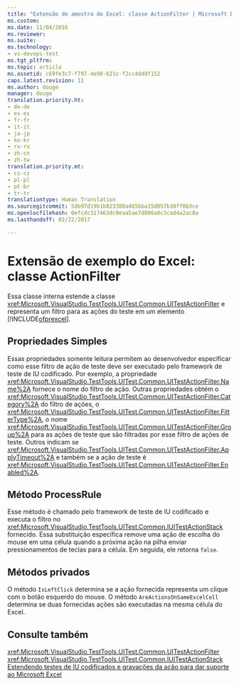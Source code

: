 ```yaml
---
title: "Extensão de amostra do Excel: classe ActionFilter | Microsoft Docs"
ms.custom: 
ms.date: 11/04/2016
ms.reviewer: 
ms.suite: 
ms.technology:
- vs-devops-test
ms.tgt_pltfrm: 
ms.topic: article
ms.assetid: c69fe3c7-f797-4e90-b21c-f2cc4dddf152
caps.latest.revision: 11
ms.author: douge
manager: douge
translation.priority.ht:
- de-de
- es-es
- fr-fr
- it-it
- ja-jp
- ko-kr
- ru-ru
- zh-cn
- zh-tw
translation.priority.mt:
- cs-cz
- pl-pl
- pt-br
- tr-tr
translationtype: Human Translation
ms.sourcegitcommit: 5db97d19b1b823388a465bba15d057b30ff0b3ce
ms.openlocfilehash: 0efcdc317463dc0eaa5ae7d806a0c3cad4a2ac8a
ms.lasthandoff: 02/22/2017

---
```

# <a name="sample-excel-extension-actionfilter-class"></a>Extensão de exemplo do Excel: classe ActionFilter
Essa classe interna estende a classe <xref:Microsoft.VisualStudio.TestTools.UITest.Common.UITestActionFilter> e representa um filtro para as ações do teste em um elemento [!INCLUDE[ofprexcel](../test/includes/ofprexcel_md.md)].  
  
## <a name="simple-properties"></a>Propriedades Simples  
 Essas propriedades somente leitura permitem ao desenvolvedor especificar como esse filtro de ação de teste deve ser executado pelo framework de teste de IU codificado. Por exemplo, a propriedade <xref:Microsoft.VisualStudio.TestTools.UITest.Common.UITestActionFilter.Name%2A> fornece o nome do filtro de ação. Outras propriedades obtém o <xref:Microsoft.VisualStudio.TestTools.UITest.Common.UITestActionFilter.Category%2A> do filtro de ações, o <xref:Microsoft.VisualStudio.TestTools.UITest.Common.UITestActionFilter.FilterType%2A>, o nome <xref:Microsoft.VisualStudio.TestTools.UITest.Common.UITestActionFilter.Group%2A> para as ações de teste que são filtradas por esse filtro de ações de teste. Outros indicam se <xref:Microsoft.VisualStudio.TestTools.UITest.Common.UITestActionFilter.ApplyTimeout%2A> e também se a ação de teste é <xref:Microsoft.VisualStudio.TestTools.UITest.Common.UITestActionFilter.Enabled%2A>.  
  
## <a name="processrule-method"></a>Método ProcessRule  
 Esse método é chamado pelo framework de teste de IU codificado e executa o filtro no <xref:Microsoft.VisualStudio.TestTools.UITest.Common.IUITestActionStack> fornecido. Essa substituição específica remove uma ação de escolha do mouse em uma célula quando a próxima ação na pilha enviar pressionamentos de teclas para a célula. Em seguida, ele retorna `false`.  
  
## <a name="private-methods"></a>Métodos privados  
 O método `IsLeftClick` determina se a ação fornecida representa um clique com o botão esquerdo do mouse. O método `AreActionsOnSameExcelCell` determina se duas fornecidas ações são executadas na mesma célula do Excel.  
  
## <a name="see-also"></a>Consulte também  
 <xref:Microsoft.VisualStudio.TestTools.UITest.Common.UITestActionFilter>   
 <xref:Microsoft.VisualStudio.TestTools.UITest.Common.IUITestActionStack>   
 [Estendendo testes de IU codificados e gravações da ação para dar suporte ao Microsoft Excel](../test/extending-coded-ui-tests-and-action-recordings-to-support-microsoft-excel.md)

